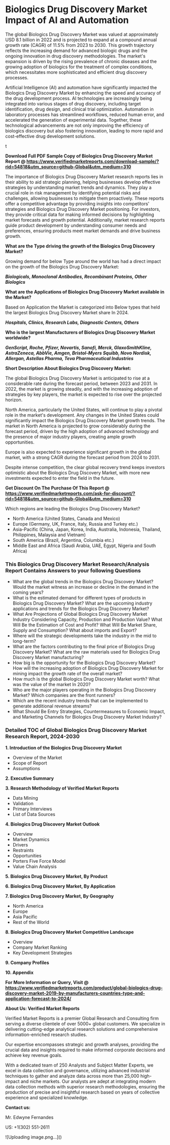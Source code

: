 <h1>Biologics Drug Discovery Market Impact of AI and Automation</h1><p>The global Biologics Drug Discovery Market was valued at approximately USD 8.1 billion in 2022 and is projected to expand at a compound annual growth rate (CAGR) of 11.5% from 2023 to 2030. This growth trajectory reflects the increasing demand for advanced biologic drugs and the ongoing innovation in drug discovery methodologies. The market's expansion is driven by the rising prevalence of chronic diseases and the growing adoption of biologics for the treatment of complex conditions, which necessitates more sophisticated and efficient drug discovery processes.</p><p>Artificial Intelligence (AI) and automation have significantly impacted the Biologics Drug Discovery Market by enhancing the speed and accuracy of the drug development process. AI technologies are increasingly being integrated into various stages of drug discovery, including target identification, drug design, and clinical trial optimization. Automation in laboratory processes has streamlined workflows, reduced human error, and accelerated the generation of experimental data. Together, these technological advancements are not only improving the efficiency of biologics discovery but also fostering innovation, leading to more rapid and cost-effective drug development solutions.</p>t</p><p id="" class=""><strong>Download Full PDF Sample Copy of Biologics Drug Discovery Market Report @ <a href="https://www.verifiedmarketreports.com/download-sample/?rid=54818&utm_source=github-Global&utm_medium=310" target="_blank">https://www.verifiedmarketreports.com/download-sample/?rid=54818&utm_source=github-Global&utm_medium=310</a></strong></p><p>The importance of&nbsp;Biologics Drug Discovery Market research reports lies in their ability to aid strategic planning, helping businesses develop effective strategies by understanding market trends and dynamics. They play a crucial role in risk management by identifying potential risks and challenges, allowing businesses to mitigate them proactively. These reports offer a competitive advantage by providing insights into competitors' strategies and Biologics Drug Discovery Market positioning. For investors, they provide critical data for making informed decisions by highlighting market forecasts and growth potential. Additionally, market research reports guide product development by understanding consumer needs and preferences, ensuring products meet market demands and drive business growth.</p><p><strong>What are the&nbsp;Type driving the growth of the Biologics Drug Discovery Market?</strong></p><p id="" class="">Growing demand for below Type around the world has had a direct impact on the growth of the Biologics Drug Discovery Market:</p><em><strong>Biologicals, Monoclonal Antibodies, Recombinant Proteins, Other Biologics</strong></em></p><strong>What are the&nbsp;Applications&nbsp;of Biologics Drug Discovery Market available in the Market?</strong></p><p id="" class="">Based on Application the Market is categorized into Below types that held the largest Biologics Drug Discovery Market share In 2024.</p><em><strong>Hospitals, Clinics, Research Labs, Diagnostic Centers, Others</strong></em></p><strong>Who is the largest Manufacturers of Biologics Drug Discovery Market worldwide?</strong></p><p><em><strong>GenScript, Roche, Pfizer, Novartis, Sanofi, Merck, GlaxoSmithKline, AstraZeneca, AbbVie, Amgen, Bristol-Myers Squibb, Novo Nordisk, Allergan, Astellas Pharma, Teva Pharmaceutical Industries</strong></em></p><p id="" class=""><strong>Short Description About Biologics Drug Discovery Market:</strong></p><p>The global Biologics Drug Discovery Market is anticipated to rise at a considerable rate during the forecast period, between 2023 and 2031. In 2022, the market is growing steadily, and with the increasing adoption of strategies by key players, the market is expected to rise over the projected horizon.</p><p>North America, particularly the United States, will continue to play a pivotal role in the market's development. Any changes in the United States could significantly impact the Biologics Drug Discovery Market growth trends. The market in North America is projected to grow considerably during the forecast period, driven by the high adoption of advanced technology and the presence of major industry players, creating ample growth opportunities.</p><p>Europe is also expected to experience significant growth in the global market, with a strong CAGR during the forecast period from 2024 to 2031.</p><p>Despite intense competition, the clear global recovery trend keeps investors optimistic about the Biologics Drug Discovery Market, with more new investments expected to enter the field in the future.</p><p id="" class=""><strong>Get Discount On The Purchase Of This Report @ <a href="https://www.verifiedmarketreports.com/ask-for-discount/?rid=54818&utm_source=github-Global&utm_medium=310" target="_blank">https://www.verifiedmarketreports.com/ask-for-discount/?rid=54818&utm_source=github-Global&utm_medium=310</a></strong></p>Which regions are leading the Biologics Drug Discovery Market?</p><ul><li>North America (United States, Canada and Mexico)</li><li>Europe (Germany, UK, France, Italy, Russia and Turkey etc.)</li><li>Asia-Pacific (China, Japan, Korea, India, Australia, Indonesia, Thailand, Philippines, Malaysia and Vietnam)</li><li>South America (Brazil, Argentina, Columbia etc.)</li><li>Middle East and Africa (Saudi Arabia, UAE, Egypt, Nigeria and South Africa)</li></ul><h3 id="" class="">This Biologics Drug Discovery Market Research/Analysis Report Contains Answers to your following Questions</h3><ul><li>What are the global trends in the Biologics Drug Discovery Market? Would the market witness an increase or decline in the demand in the coming years?</li><li>What is the estimated demand for different types of products in Biologics Drug Discovery Market? What are the upcoming industry applications and trends for the Biologics Drug Discovery Market?</li><li>What Are Projections of Global Biologics Drug Discovery Market Industry Considering Capacity, Production and Production Value? What Will Be the Estimation of Cost and Profit? What Will Be Market Share, Supply and Consumption? What about imports and Export?</li><li>Where will the strategic developments take the industry in the mid to long-term?</li><li>What are the factors contributing to the final price of Biologics Drug Discovery Market? What are the raw materials used for Biologics Drug Discovery Market manufacturing?</li><li>How big is the opportunity for the Biologics Drug Discovery Market? How will the increasing adoption of Biologics Drug Discovery Market for mining impact the growth rate of the overall market?</li><li>How much is the global Biologics Drug Discovery Market worth? What was the value of the market In 2020?</li><li>Who are the major players operating in the Biologics Drug Discovery Market? Which companies are the front runners?</li><li>Which are the recent industry trends that can be implemented to generate additional revenue streams?</li><li>What Should Be Entry Strategies, Countermeasures to Economic Impact, and Marketing Channels for Biologics Drug Discovery Market Industry?</li></ul><h3 id="" class="">Detailed TOC of Global Biologics Drug Discovery Market Research Report, 2024-2030</h3><p id="" class=""><strong>1. Introduction of the Biologics Drug Discovery Market</strong></p><ul><li>Overview of the Market</li><li>Scope of Report</li><li>Assumptions</li></ul><p id="" class=""><strong>2. Executive Summary</strong></p><p id="" class=""><strong>3. Research Methodology of Verified Market Reports</strong></p><ul><li>Data Mining</li><li>Validation</li><li>Primary Interviews</li><li>List of Data Sources</li></ul><p id="" class=""><strong>4. Biologics Drug Discovery Market Outlook</strong></p><ul><li>Overview</li><li>Market Dynamics</li><li>Drivers</li><li>Restraints</li><li>Opportunities</li><li>Porters Five Force Model</li><li>Value Chain Analysis</li></ul><p id="" class=""><strong>5. Biologics Drug Discovery Market, By Product</strong></p><p id="" class=""><strong>6. Biologics Drug Discovery Market, By Application</strong></p><p id="" class=""><strong>7. Biologics Drug Discovery Market, By Geography</strong></p><ul><li>North America</li><li>Europe</li><li>Asia Pacific</li><li>Rest of the World</li></ul><p id="" class=""><strong>8. Biologics Drug Discovery Market Competitive Landscape</strong></p><ul><li>Overview</li><li>Company Market Ranking</li><li>Key Development Strategies</li></ul><p id="" class=""><strong>9. Company Profiles</strong></p><p id="" class=""><strong>10. Appendix</strong></p><p id="" class=""><strong>For More Information or Query, Visit @ <a href="https://www.verifiedmarketreports.com/product/global-biologics-drug-discovery-market-2019-by-manufacturers-countries-type-and-application-forecast-to-2024/" target="_blank">https://www.verifiedmarketreports.com/product/global-biologics-drug-discovery-market-2019-by-manufacturers-countries-type-and-application-forecast-to-2024/</a></strong></p><p id="" class=""><strong>About Us: Verified Market Reports</strong></p><p id="" class="">Verified Market Reports is a premier Global Research and Consulting firm serving a diverse clientele of over 5000+ global customers. We specialize in delivering cutting-edge analytical research solutions and comprehensive information-enriched research studies.</p><p id="" class="">Our expertise encompasses strategic and growth analyses, providing the crucial data and insights required to make informed corporate decisions and achieve key revenue goals.</p><p id="" class="">With a dedicated team of 250 Analysts and Subject Matter Experts, we excel in data collection and governance, utilizing advanced industrial techniques to gather and analyze data across more than 25,000 high-impact and niche markets. Our analysts are adept at integrating modern data collection methods with superior research methodologies, ensuring the production of precise and insightful research based on years of collective experience and specialized knowledge.</p><p id="" class=""><strong>Contact us:</strong></p><p id="" class="">Mr. Edwyne Fernandes</p><p id="" class="">US: +1(302) 551-2611</p>
![Uploading image.png…]()
